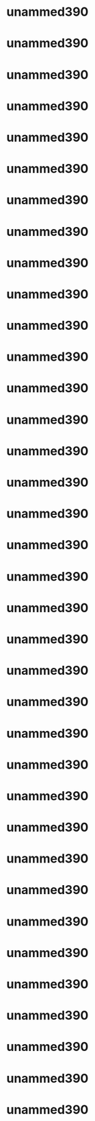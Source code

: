# unammed390
# unammed390
# unammed390
# unammed390
# unammed390
# unammed390
# unammed390
# unammed390
# unammed390
# unammed390
# unammed390
# unammed390
# unammed390
# unammed390
# unammed390
# unammed390
# unammed390
# unammed390
# unammed390
# unammed390
# unammed390
# unammed390
# unammed390
# unammed390
# unammed390
# unammed390
# unammed390
# unammed390
# unammed390
# unammed390
# unammed390
# unammed390
# unammed390
# unammed390
# unammed390
# unammed390
